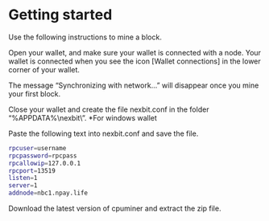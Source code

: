 Getting started
===============

Use the following instructions to mine a block.

Open your wallet, and make sure your wallet is connected with a node.
Your wallet is connected when you see the icon [Wallet connections] in the lower corner of your wallet.

The message “Synchronizing with network...” will disappear once you mine your first block.

Close your wallet and create the file nexbit.conf in the folder “%APPDATA%\nexbit\”. *For windows wallet

Paste the following text into nexbit.conf and save the file.

```bash
rpcuser=username
rpcpassword=rpcpass
rpcallowip=127.0.0.1
rpcport=13519
listen=1
server=1
addnode=nbc1.npay.life
```

Download the latest version of cpuminer  and extract the zip file.

